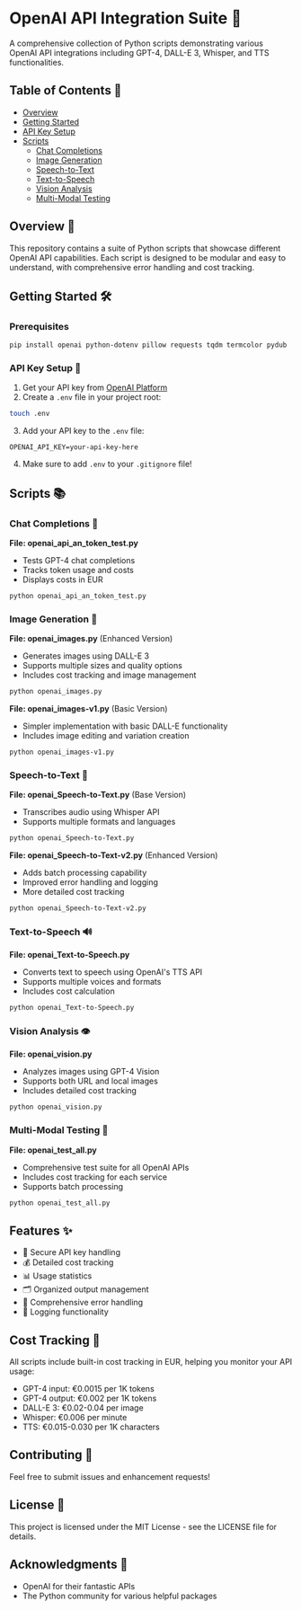 # OpenAI API Integration Suite 🚀

A comprehensive collection of Python scripts demonstrating various OpenAI API integrations including GPT-4, DALL-E 3, Whisper, and TTS functionalities.

## Table of Contents 📑
- [Overview](#overview-)
- [Getting Started](#getting-started-)
- [API Key Setup](#api-key-setup-)
- [Scripts](#scripts-)
  - [Chat Completions](#chat-completions-)
  - [Image Generation](#image-generation-)
  - [Speech-to-Text](#speech-to-text-)
  - [Text-to-Speech](#text-to-speech-)
  - [Vision Analysis](#vision-analysis-)
  - [Multi-Modal Testing](#multi-modal-testing-)

## Overview 🌟

This repository contains a suite of Python scripts that showcase different OpenAI API capabilities. Each script is designed to be modular and easy to understand, with comprehensive error handling and cost tracking.

## Getting Started 🛠️

### Prerequisites
```bash
pip install openai python-dotenv pillow requests tqdm termcolor pydub
```

### API Key Setup 🔑

1. Get your API key from [OpenAI Platform](https://platform.openai.com/api-keys)
2. Create a `.env` file in your project root:
```bash
touch .env
```
3. Add your API key to the `.env` file:
```
OPENAI_API_KEY=your-api-key-here
```
4. Make sure to add `.env` to your `.gitignore` file!

## Scripts 📚

### Chat Completions 💬
**File: openai_api_an_token_test.py**
- Tests GPT-4 chat completions
- Tracks token usage and costs
- Displays costs in EUR
```bash
python openai_api_an_token_test.py
```

### Image Generation 🎨
**File: openai_images.py** (Enhanced Version)
- Generates images using DALL-E 3
- Supports multiple sizes and quality options
- Includes cost tracking and image management
```bash
python openai_images.py
```

**File: openai_images-v1.py** (Basic Version)
- Simpler implementation with basic DALL-E functionality
- Includes image editing and variation creation
```bash
python openai_images-v1.py
```

### Speech-to-Text 🎤
**File: openai_Speech-to-Text.py** (Base Version)
- Transcribes audio using Whisper API
- Supports multiple formats and languages
```bash
python openai_Speech-to-Text.py
```

**File: openai_Speech-to-Text-v2.py** (Enhanced Version)
- Adds batch processing capability
- Improved error handling and logging
- More detailed cost tracking
```bash
python openai_Speech-to-Text-v2.py
```

### Text-to-Speech 🔊
**File: openai_Text-to-Speech.py**
- Converts text to speech using OpenAI's TTS API
- Supports multiple voices and formats
- Includes cost calculation
```bash
python openai_Text-to-Speech.py
```

### Vision Analysis 👁️
**File: openai_vision.py**
- Analyzes images using GPT-4 Vision
- Supports both URL and local images
- Includes detailed cost tracking
```bash
python openai_vision.py
```

### Multi-Modal Testing 🔄
**File: openai_test_all.py**
- Comprehensive test suite for all OpenAI APIs
- Includes cost tracking for each service
- Supports batch processing
```bash
python openai_test_all.py
```

## Features ✨

- 🔐 Secure API key handling
- 💰 Detailed cost tracking
- 📊 Usage statistics
- 🗂️ Organized output management
- 🚨 Comprehensive error handling
- 📝 Logging functionality

## Cost Tracking 💸

All scripts include built-in cost tracking in EUR, helping you monitor your API usage:
- GPT-4 input: €0.0015 per 1K tokens
- GPT-4 output: €0.002 per 1K tokens
- DALL-E 3: €0.02-0.04 per image
- Whisper: €0.006 per minute
- TTS: €0.015-0.030 per 1K characters

## Contributing 🤝

Feel free to submit issues and enhancement requests!

## License 📄

This project is licensed under the MIT License - see the LICENSE file for details.

## Acknowledgments 🙏

- OpenAI for their fantastic APIs
- The Python community for various helpful packages